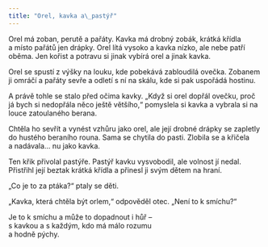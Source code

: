 ```yaml
---
title: "Orel, kavka a\_pastýř"
---
```


Orel má zoban, perutě a pařáty. Kavka má drobný zobák, krátká křídla a místo pařátů jen drápky. Orel lítá vysoko a kavka nízko, ale nebe patří oběma. Jen kořist a potravu si jinak vybírá orel a jinak kavka.

Orel se spustí z výšky na louku, kde pobekává zabloudilá ovečka. Zobanem ji omráčí a pařáty sevře a odletí s ní na skálu, kde si pak uspořádá hostinu.

A právě tohle se stalo před očima kavky. „Když si orel dopřál ovečku, proč já bych si nedopřála něco ještě většího,“ pomyslela si kavka a vybrala si na louce zatoulaného berana.

Chtěla ho sevřít a vynést vzhůru jako orel, ale její drobné drápky se zapletly do hustého beraního rouna. Sama se chytila do pasti. Zlobila se a křičela a nadávala… nu jako kavka.

Ten křik přivolal pastýře. Pastýř kavku vysvobodil, ale volnost jí nedal. Přistřihl její beztak krátká křídla a přinesl ji svým dětem na hraní.

„Co je to za ptáka?“ ptaly se děti.

„Kavka, která chtěla být orlem,“ odpověděl otec. „Není to k smíchu?“

Je to k smíchu a může to dopadnout i hůř –  
s kavkou a s každým, kdo má málo rozumu  
a hodně pýchy.
